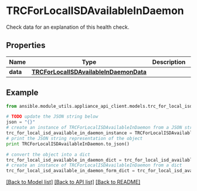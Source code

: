 # TRCForLocalISDAvailableInDaemon

Check data for an explanation of this health check. 

## Properties
Name | Type | Description | Notes
------------ | ------------- | ------------- | -------------
**data** | [**TRCForLocalISDAvailableInDaemonData**](TRCForLocalISDAvailableInDaemonData.md) |  | 

## Example

```python
from ansible.module_utils.appliance_api_client.models.trc_for_local_isd_available_in_daemon import TRCForLocalISDAvailableInDaemon

# TODO update the JSON string below
json = "{}"
# create an instance of TRCForLocalISDAvailableInDaemon from a JSON string
trc_for_local_isd_available_in_daemon_instance = TRCForLocalISDAvailableInDaemon.from_json(json)
# print the JSON string representation of the object
print TRCForLocalISDAvailableInDaemon.to_json()

# convert the object into a dict
trc_for_local_isd_available_in_daemon_dict = trc_for_local_isd_available_in_daemon_instance.to_dict()
# create an instance of TRCForLocalISDAvailableInDaemon from a dict
trc_for_local_isd_available_in_daemon_form_dict = trc_for_local_isd_available_in_daemon.from_dict(trc_for_local_isd_available_in_daemon_dict)
```
[[Back to Model list]](../README.md#documentation-for-models) [[Back to API list]](../README.md#documentation-for-api-endpoints) [[Back to README]](../README.md)


